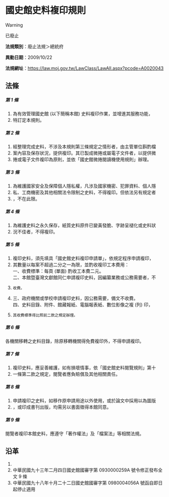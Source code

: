 # 國史館史料複印規則


> [!WARNING]
> 已廢止


**法規類別**：廢止法規＞總統府

**異動日期**：2009/10/22  

**法規網址**：https://law.moj.gov.tw/LawClass/LawAll.aspx?pcode=A0020043



## 法條
##### 第 1 條
1. 為有效管理國史館 (以下簡稱本館) 史料複印作業，並增進其服務功能，
1. 特訂定本規則。

##### 第 2 條
1. 經整理完成史料，不涉及本規則第三條規定之情形者，由主管單位斟酌檔
1. 案內容及保存狀況，提供複印。其已製成微捲或屬電子文件者，以提供微
1. 捲或電子文件複印為原則，並依「國史館微捲閱讀機使用規則」辦理。

##### 第 3 條
1. 為維護國家安全及保障個人隱私權，凡涉及國家機密、犯罪資料、個人隱
1. 私、工商機密及其他相關法令限制之史料，不得複印。但依法另有規定者
1. ，不在此限。

##### 第 4 條
1. 為維護史料之永久保存，紙質史料原件已變黃發脆、字跡呈褪化或史料狀
1. 況不佳者，不得複印。

##### 第 5 條
1. 複印史料，須先填具「國史館史料複印申請單」，依規定程序申請複印，
1. 其數量以每案不超過二分之一為限，並酌收複印工本費用：  
一、收費標準：每頁 (單面) 酌收工本費二元。  
二、本館暨臺灣文獻館同仁申請複印史料，因編纂業務或公務需要者，不
1.     收費。
1. 三、政府機關或學校申請複印史料，因公務需要，備文不收費。  
四、史料目錄、附件、館藏報紙、電腦報表紙、數位影像之複 (列) 印，
1.     其收費標準得比照前二款之規定辦理。

##### 第 6 條
各機關移轉之史料目錄，除原移轉機關得免費複印外，不得申請複印。

##### 第 7 條
1. 複印史料，應妥善維護，如有損壞情事，依「國史館史料閱覽規則」第十
1. 一條第二款之規定，閱覽者應負賠償及其他相關責任。

##### 第 8 條
1. 申請複印之史料，如移作原申請用途以外使用，或於論文中採用以為圖版
1. ，或印成書刊出版，均需另以書面徵得本館同意。

##### 第 9 條
閱覽者複印本館史料，應遵守「著作權法」及「檔案法」等相關法規。

## 沿革
1. 
1. 中華民國九十三年二月四日國史館國審字第 0930000259A  號令修正發布全文 9  條
1. 中華民國九十八年十月二十二日國史館國審字第 0980004056A  號函自即日起停止適用
